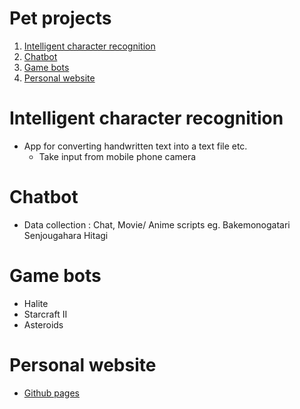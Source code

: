 
# Pet projects

1. [Intelligent character recognition](#intelligent-character-recognition)
2. [Chatbot](#chatbot)
3. [Game bots](#game-bots)
4. [Personal website](#personal-website)

# Intelligent character recognition

- App for converting handwritten text into a text file etc.
    - Take input from mobile phone camera

# Chatbot
- Data collection : Chat, Movie/ Anime scripts eg. Bakemonogatari Senjougahara Hitagi

# Game bots

- Halite
- Starcraft II
- Asteroids

# Personal website

- [Github pages](https://github.com/collections/github-pages-examples)
